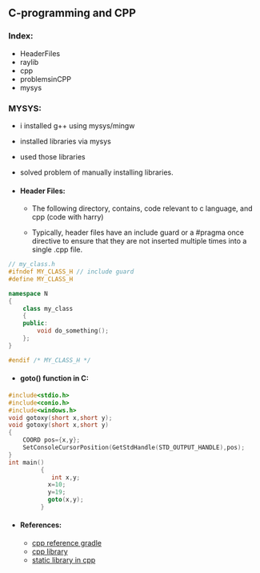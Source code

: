 ## C-programming and CPP

### Index:
- HeaderFiles
- raylib
- cpp
- problemsinCPP
- mysys


### MYSYS:
- i installed g++ using mysys/mingw
- installed libraries via mysys
- used those libraries
- solved problem of manually installing libraries.
  


- #### Header Files:
    - The following directory, contains, code relevant to c language, and cpp (code with harry)

    - Typically, header files have an include guard or a #pragma once directive to ensure that they are not inserted multiple times into a single .cpp file.

```cpp
// my_class.h
#ifndef MY_CLASS_H // include guard
#define MY_CLASS_H

namespace N
{
    class my_class
    {
    public:
        void do_something();
    };
}

#endif /* MY_CLASS_H */
```


- #### goto() function in C:
```cpp
#include<stdio.h>
#include<conio.h>
#include<windows.h>
void gotoxy(short x,short y);
void gotoxy(short x,short y)
{
	COORD pos={x,y};
	SetConsoleCursorPosition(GetStdHandle(STD_OUTPUT_HANDLE),pos);
}
int main()
         {
            int x,y;
           x=10;
           y=19;
           goto(x,y);
         }
```



- #### References:
    - [cpp reference gradle](https://docs.gradle.org/current/samples/sample_building_cpp_libraries.html)
    - [cpp library](https://yangyushi.github.io/code/2020/06/26/cpp-library.html)
    - [static library in cpp](https://learn.microsoft.com/en-us/cpp/build/walkthrough-creating-and-using-a-static-library-cpp?view=msvc-170)
